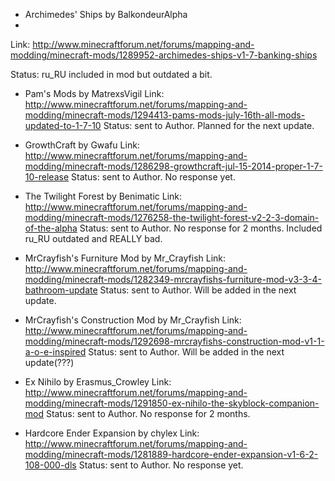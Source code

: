 - Archimedes' Ships by BalkondeurAlpha
- 
Link: http://www.minecraftforum.net/forums/mapping-and-modding/minecraft-mods/1289952-archimedes-ships-v1-7-banking-ships

Status: ru_RU included in mod but outdated a bit.

- Pam's Mods by MatrexsVigil
Link: http://www.minecraftforum.net/forums/mapping-and-modding/minecraft-mods/1294413-pams-mods-july-16th-all-mods-updated-to-1-7-10
Status: sent to Author. Planned for the next update.

- GrowthCraft by Gwafu
Link: http://www.minecraftforum.net/forums/mapping-and-modding/minecraft-mods/1286298-growthcraft-jul-15-2014-proper-1-7-10-release
Status: sent to Author. No response yet.

- The Twilight Forest by Benimatic
Link: http://www.minecraftforum.net/forums/mapping-and-modding/minecraft-mods/1276258-the-twilight-forest-v2-2-3-domain-of-the-alpha
Status: sent to Author. No response for 2 months. Included ru_RU outdated and REALLY bad.

- MrCrayfish's Furniture Mod by Mr_Crayfish
Link: http://www.minecraftforum.net/forums/mapping-and-modding/minecraft-mods/1282349-mrcrayfishs-furniture-mod-v3-3-4-bathroom-update
Status: sent to Author. Will be added in the next update.

- MrCrayfish's Construction Mod by Mr_Crayfish
Link: http://www.minecraftforum.net/forums/mapping-and-modding/minecraft-mods/1292698-mrcrayfishs-construction-mod-v1-1-a-o-e-inspired
Status: sent to Author. Will be added in the next update(???)

- Ex Nihilo by Erasmus_Crowley
Link: http://www.minecraftforum.net/forums/mapping-and-modding/minecraft-mods/1291850-ex-nihilo-the-skyblock-companion-mod 
Status: sent to Author. No response for 2 months.

- Hardcore Ender Expansion by chylex
Link: http://www.minecraftforum.net/forums/mapping-and-modding/minecraft-mods/1281889-hardcore-ender-expansion-v1-6-2-108-000-dls
Status: sent to Author. No response yet.
